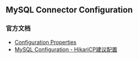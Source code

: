 ## MySQL Connector Configuration

### 官方文档

* [Configuration Properties](https://dev.mysql.com/doc/connector-j/8.0/en/connector-j-reference-configuration-properties.html)
* [MySQL Configuration - HikariCP建议配置](https://github.com/brettwooldridge/HikariCP/wiki/MySQL-Configuration)
